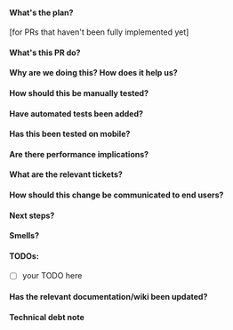 #### What's the plan?
[for PRs that haven't been fully implemented yet]

#### What's this PR do?

#### Why are we doing this? How does it help us?

#### How should this be manually tested?

#### Have automated tests been added?

#### Has this been tested on mobile?

#### Are there performance implications?

#### What are the relevant tickets?

#### How should this change be communicated to end users?

#### Next steps?

#### Smells?

#### TODOs:
* [ ] your TODO here

#### Has the relevant documentation/wiki been updated?

#### Technical debt note
